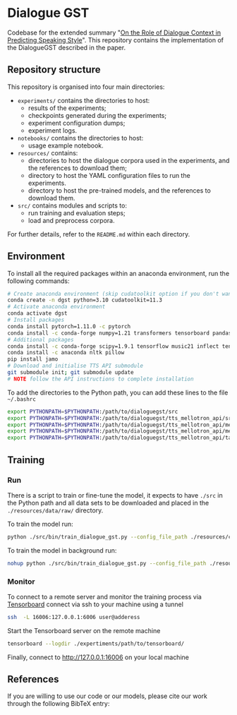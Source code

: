# Dialogue GST

Codebase for the extended summary "[On the Role of Dialogue Context in Predicting Speaking Style](https://www.overleaf.com/read/cjqcjkkxntkp)". 
This repository contains the implementation of the DialogueGST described in the paper.

## Repository structure

This repository is organised into four main directories:

- `experiments/` contains the directories to host:  
    - results of the experiments;
    - checkpoints generated during the experiments;
    - experiment configuration dumps;
    - experiment logs.
- `notebooks/` contains the directories to host:
    - usage example notebook.
- `resources/` contains:
    - directories to host the dialogue corpora used in the experiments, and the references to download them;
    - directory to host the YAML configuration files to run the experiments.
    - directory to host the pre-trained models, and the references to download them.
- `src/` contains modules and scripts to: 
    - run training and evaluation steps;
    - load and preprocess corpora.

For further details, refer to the `README.md` within each directory.

## Environment

To install all the required packages within an anaconda environment, run the following commands:

```bash
# Create anaconda environment (skip cudatoolkit option if you don't want to use the GPU)
conda create -n dgst python=3.10 cudatoolkit=11.3
# Activate anaconda environment
conda activate dgst
# Install packages
conda install pytorch=1.11.0 -c pytorch
conda install -c conda-forge numpy=1.21 transformers tensorboard pandas scikit-learn librosa matplotlib seaborn jupyterlab
# Additional packages
conda install -c conda-forge scipy=1.9.1 tensorflow music21 inflect tensorboardx unidecode pydantic=1.10.2
conda install -c anaconda nltk pillow
pip install jamo
# Download and initialise TTS API submodule
git submodule init; git submodule update
# NOTE follow the API instructions to complete installation
```

To add the directories to the Python path, you can add these lines to the file `~/.bashrc`

```bash
export PYTHONPATH=$PYTHONPATH:/path/to/dialoguegst/src
export PYTHONPATH=$PYTHONPATH:/path/to/dialoguegst/tts_mellotron_api/src
export PYTHONPATH=$PYTHONPATH:/path/to/dialoguegst/tts_mellotron_api/mellotron
export PYTHONPATH=$PYTHONPATH:/path/to/dialoguegst/tts_mellotron_api/mellotron/waveglow
export PYTHONPATH=$PYTHONPATH:/path/to/dialoguegst/tts_mellotron_api/tacotron2
```

## Training

### Run

There is a script to train or fine-tune the model, it expects to have `./src` in the Python path and all data sets to be downloaded and placed in the `./resources/data/raw/` directory.

To train the model run:
```bash
python ./src/bin/train_dialogue_gst.py --config_file_path ./resources/configs/path/to/config.yaml
```

To train the model in background run:

```bash
nohup python ./src/bin/train_dialogue_gst.py --config_file_path ./resources/configs/path/to/config.yaml > experiment_"$(date '+%Y_%m_%d_%H_%M_%S')".out &
```

### Monitor

To connect to a remote server and monitor the training process via [Tensorboard](https://www.tensorflow.org/tensorboard) connect via ssh to your machine using a tunnel

```bash
ssh  -L 16006:127.0.0.1:6006 user@adderess
```

Start the Tensorboard server on the remote machine

```bash
tensorboard --logdir ./expertiments/path/to/tensorboard/
```

Finally, connect to http://127.0.0.1:16006 on your local machine

## References

If you are willing to use our code or our models, please cite our work through the following BibTeX entry:
```bibtex

```